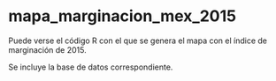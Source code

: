 # mapa_marginacion_mex_2015
Puede verse el código R con el que se genera el mapa con el índice de marginación de 2015. 

Se incluye la base de datos correspondiente.
